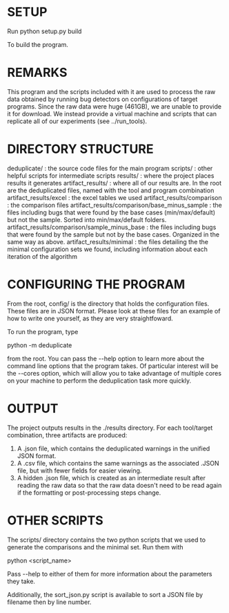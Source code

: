 # SETUP

Run python setup.py build

To build the program.

# REMARKS

This program and the scripts included with it are used to process the raw data obtained by running bug detectors on configurations of target programs. Since the raw data were huge (461GB), we are unable to provide it for download. We instead provide a virtual machine and scripts that can replicate all of our experiments (see ../run_tools).

# DIRECTORY STRUCTURE

deduplicate/ : the source code files for the main program
scripts/ : other helpful scripts for intermediate scripts
results/ : where the project places results it generates
artifact_results/ : where all of our results are. In the root are the deduplicated files, named with the tool and program combination
artifact_results/excel : the excel tables we used
artifact_results/comparison : the comparison files
artifact_results/comparison/base_minus_sample : the files including bugs that were found by the base cases (min/max/default) but not the sample. Sorted into min/max/default folders.
artifact_results/comparison/sample_minus_base : the files including bugs that were found by the sample but not by the base cases. Organized in the same way as above.
artifact_results/minimal : the files detailing the the minimal configuration sets we found, including information about each iteration of the algorithm

# CONFIGURING THE PROGRAM

From the root, config/ is the directory that holds the configuration files. These files are in JSON format. Please look at these files for an example of how to write one yourself, as they are very straightfoward.

To run the program, type

python -m deduplicate

from the root. You can pass the --help option to learn more about the command line options that the program takes. Of particular interest will be the --cores option, which will allow you to take advantage of multiple cores on your machine to perform the deduplication task more quickly.

# OUTPUT

The project outputs results in the ./results directory. For each tool/target combination, three artifacts are produced:

1. A .json file, which contains the deduplicated warnings in the unified JSON format.
2. A .csv file, which contains the same warnings as the associated .JSON file, but with fewer fields for easier viewing.
3. A hidden .json file, which is created as an intermediate result after reading the raw data so that the raw data doesn't need to be read again if the formatting or post-processing steps change.

# OTHER SCRIPTS

The scripts/ directory contains the two python scripts that we used to generate the comparisons and the minimal set. Run them with

python <script_name>

Pass --help to either of them for more information about the parameters they take.

Additionally, the sort_json.py script is available to sort a JSON file by filename then by line number. 